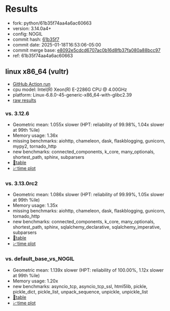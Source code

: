 # Results

- fork: python/61b35f74aa4a6ac60663
- version: 3.14.0a4+
- config: NOGIL
- commit hash: [61b35f7](https://github.com/python/cpython/commit/61b35f7)
- commit date: 2025-01-18T16:53:06-05:00
- commit merge base: [e8092e5cdcd6707ac0b16d8fb37fa080a88bcc97](https://github.com/python/cpython/commit/e8092e5cdcd6707ac0b16d8fb37fa080a88bcc97)
- ref: 61b35f74aa4a6ac60663

## linux x86_64 (vultr)

- [GitHub Action run](https://github.com/facebookexperimental/free-threading-benchmarking/actions/runs/12848571184)
- cpu model: Intel(R) Xeon(R) E-2286G CPU @ 4.00GHz
- platform: Linux-6.8.0-45-generic-x86_64-with-glibc2.39
- [raw results](bm-20250118-vultr-x86_64-python-61b35f74aa4a6ac60663-3.14.0a4%2B-61b35f7.json)

### vs. 3.12.6

- Geometric mean: 1.055x slower (HPT: reliability of 99.98%, 1.04x slower at 99th %ile)
- Memory usage: 1.36x
- missing benchmarks: aiohttp, chameleon, dask, flaskblogging, gunicorn, mypy2, tornado_http
- new benchmarks: connected_components, k_core, many_optionals, shortest_path, sphinx, subparsers
- [📄table](bm-20250118-vultr-x86_64-python-61b35f74aa4a6ac60663-3.14.0a4%2B-61b35f7-vs-3.12.6.md)
- [📈time plot](bm-20250118-vultr-x86_64-python-61b35f74aa4a6ac60663-3.14.0a4%2B-61b35f7-vs-3.12.6.svg)

### vs. 3.13.0rc2

- Geometric mean: 1.086x slower (HPT: reliability of 99.99%, 1.05x slower at 99th %ile)
- Memory usage: 1.35x
- missing benchmarks: aiohttp, chameleon, dask, flaskblogging, gunicorn, tornado_http
- new benchmarks: connected_components, k_core, many_optionals, shortest_path, sphinx, sqlalchemy_declarative, sqlalchemy_imperative, subparsers
- [📄table](bm-20250118-vultr-x86_64-python-61b35f74aa4a6ac60663-3.14.0a4%2B-61b35f7-vs-3.13.0rc2.md)
- [📈time plot](bm-20250118-vultr-x86_64-python-61b35f74aa4a6ac60663-3.14.0a4%2B-61b35f7-vs-3.13.0rc2.svg)

### vs. default_base_vs_NOGIL

- Geometric mean: 1.139x slower (HPT: reliability of 100.00%, 1.12x slower at 99th %ile)
- Memory usage: 1.20x
- new benchmarks: asyncio_tcp, asyncio_tcp_ssl, html5lib, pickle, pickle_dict, pickle_list, unpack_sequence, unpickle, unpickle_list
- [📄table](bm-20250118-vultr-x86_64-python-61b35f74aa4a6ac60663-3.14.0a4%2B-61b35f7-vs-default_base_vs_NOGIL.md)
- [📈time plot](bm-20250118-vultr-x86_64-python-61b35f74aa4a6ac60663-3.14.0a4%2B-61b35f7-vs-default_base_vs_NOGIL.svg)

